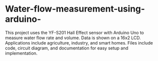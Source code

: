 # Water-flow-measurement-using-arduino-
This project uses the YF-S201 Hall Effect sensor with Arduino Uno to measure water flow rate and volume. Data is shown on a 16x2 LCD. Applications include agriculture, industry, and smart homes. Files include code, circuit diagram, and documentation for easy setup and implementation.
